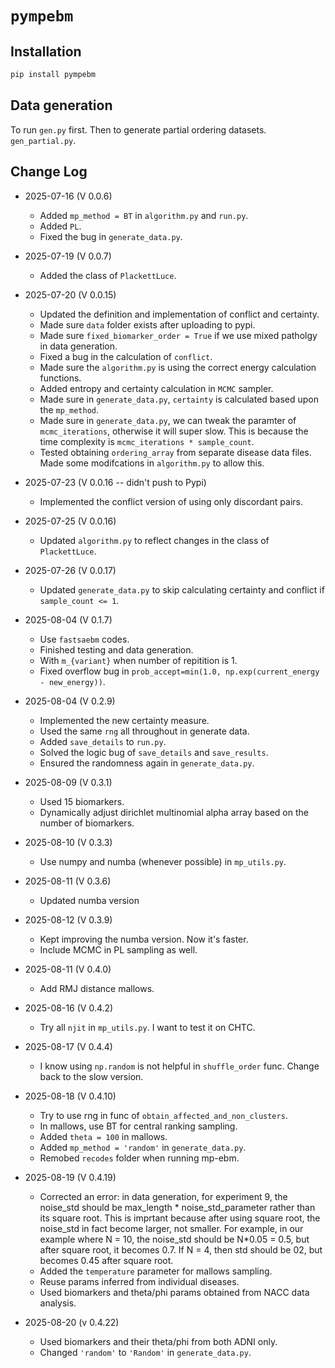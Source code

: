 # `pympebm`


## Installation


```bash
pip install pympebm
```


## Data generation

To run `gen.py` first. Then to generate partial ordering datasets. `gen_partial.py`. 

## Change Log

- 2025-07-16 (V 0.0.6)
    - Added `mp_method = BT` in `algorithm.py` and `run.py`. 
    - Added `PL`. 
    - Fixed the bug in `generate_data.py`. 

- 2025-07-19 (V 0.0.7)
    - Added the class of `PlackettLuce`. 

- 2025-07-20 (V 0.0.15)
    - Updated the definition and implementation of conflict and certainty. 
    - Made sure `data` folder exists after uploading to pypi. 
    - Made sure `fixed_biomarker_order = True` if we use mixed patholgy in data generation. 
    - Fixed a bug in the calculation of `conflict`. 
    - Made sure the `algorithm.py` is using the correct energy calculation functions. 
    - Added entropy and certainty calculation in `MCMC` sampler. 
    - Made sure in `generate_data.py`, `certainty` is calculated based upon the `mp_method`.
    - Made sure in `generate_data.py`, we can tweak the paramter of `mcmc_iterations`, otherwise it will super slow. This is because the time complexity is `mcmc_iterations * sample_count`. 
    - Tested obtaining `ordering_array` from separate disease data files. Made some modifcations in `algorithm.py` to allow this. 

- 2025-07-23 (V 0.0.16 -- didn't push to Pypi)
    - Implemented the conflict version of using only discordant pairs. 

- 2025-07-25 (V 0.0.16)
    - Updated `algorithm.py` to reflect changes in the class of `PlackettLuce`. 

- 2025-07-26 (V 0.0.17)
    - Updated `generate_data.py` to skip calculating certainty and conflict if `sample_count <= 1`. 
  
- 2025-08-04 (V 0.1.7)
    - Use `fastsaebm` codes. 
    - Finished testing and data generation. 
    - With `m_{variant}` when number of repitition is 1. 
    - Fixed overflow bug in `prob_accept=min(1.0, np.exp(current_energy - new_energy))`. 
  
- 2025-08-04 (V 0.2.9)
    - Implemented the new certainty measure.  
    - Used the same `rng` all throughout in generate data. 
    - Added `save_details` to `run.py`.
    - Solved the logic bug of `save_details` and `save_results`.
    - Ensured the randomness again in `generate_data.py`.
  
- 2025-08-09 (V 0.3.1)
    - Used 15 biomarkers. 
    - Dynamically adjust dirichlet multinomial alpha array based on the number of biomarkers.
  
- 2025-08-10 (V 0.3.3)
    - Use numpy and numba (whenever possible) in `mp_utils.py`.

- 2025-08-11 (V 0.3.6)
    - Updated numba version
- 2025-08-12 (V 0.3.9)
    - Kept improving the numba version. Now it's faster. 
    - Include MCMC in PL sampling as well. 

- 2025-08-11 (V 0.4.0)
    - Add RMJ distance mallows.
  
- 2025-08-16 (V 0.4.2)
    - Try all `njit` in `mp_utils.py`. I want to test it on CHTC.

- 2025-08-17 (V 0.4.4)
    - I know using `np.random` is not helpful in `shuffle_order` func. Change back to the slow version.

- 2025-08-18 (V 0.4.10)
    - Try to use rng in func of `obtain_affected_and_non_clusters`.  
    - In mallows, use BT for central ranking sampling. 
    - Added `theta = 100` in mallows.
    - Added `mp_method = 'random'` in `generate_data.py`. 
    - Remobed `recodes` folder when running mp-ebm.

- 2025-08-19 (V 0.4.19)
    - Corrected an error: in data generation, for experiment 9, the noise_std should be max_length * noise_std_parameter rather than its square root. This is imprtant because after using square root, the noise_std in fact become larger, not smaller. For example, in our example where N = 10, the noise_std should be N*0.05 = 0.5, but after square root, it becomes 0.7. If N = 4, then std should be 02, but becomes 0.45 after square root. 
    - Added the `temperature` parameter for mallows sampling.
    - Reuse params inferred from individual diseases.
    - Used biomarkers and theta/phi params obtained from NACC data analysis.

- 2025-08-20 (v 0.4.22)
    - Used biomarkers and their theta/phi from both ADNI only.
    - Changed `'random'` to `'Random'` in `generate_data.py`.

